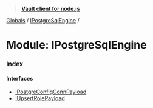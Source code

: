 > **[Vault client for node.js](../README.md)**

[Globals](../globals.md) / [IPostgreSqlEngine](ipostgresqlengine.md) /

# Module: IPostgreSqlEngine

### Index

#### Interfaces

* [IPostgreConfigConnPayload](../interfaces/ipostgresqlengine.ipostgreconfigconnpayload.md)
* [IUpsertRolePayload](../interfaces/ipostgresqlengine.iupsertrolepayload.md)